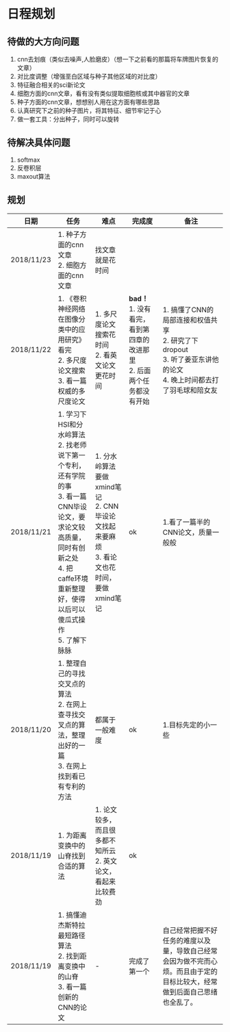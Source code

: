 # 日程规划

## 待做的大方向问题
1. cnn去划痕（类似去噪声,人脸磨皮）（想一下之前看的那篇将车牌图片恢复的文章）
2. 对比度调整（增强垩白区域与种子其他区域的对比度）
3. 特征融合相关的sci新论文
4. 细胞方面的cnn文章，看有没有类似提取细胞核或其中器官的文章
5. 种子方面的cnn文章，想想别人用在这方面有哪些思路
6. 认真研究下之前的种子图片，将其特征、细节牢记于心
7. 做一套工具：分出种子，同时可以旋转

## 待解决具体问题
1. softmax
2. 反卷积层
3. maxout算法

## 规划
日期|任务|难点|完成度|备注
-|-|-|-|-
2018/11/23|1. 种子方面的cnn文章<br>2. 细胞方面的cnn文章|找文章就是花时间||
2018/11/22|1. 《卷积神经网络在图像分类中的应用研究》看完<br>2. 多尺度论文搜索<br>3. 看一篇权威的多尺度论文|1. 多尺度论文搜索花时间<br>2. 看英文论文更花时间 | **bad！** <br>1. 没有看完，看到第四章的改进那里<br>2. 后面两个任务都没有开始|1. 搞懂了CNN的局部连接和权值共享<br>2. 研究了下dropout<br>3. 听了姜亚东讲他的论文<br>4. 晚上时间都去打了羽毛球和陪女友
2018/11/21|1. 学习下HSI和分水岭算法<br>2. 找老师说下第一个专利，还有学院的事<br>3. 看一篇CNN毕设论文，要求论文较高质量，同时有创新之处<br>4. 把caffe环境重新整理好，使得以后可以傻瓜式操作<br>5. 了解下脉脉|1. 分水岭算法要做xmind笔记<br>2. CNN毕设论文找起来要麻烦<br>3. 看论文也花时间，要做xmind笔记|ok|1.看了一篇半的CNN论文，质量一般般
2018/11/20|1. 整理自己的寻找交叉点的算法<br>2. 在网上查寻找交叉点的算法，整理出好的一篇<br>3. 在网上找到看已有专利的方法|都属于一般难度|ok|1.目标先定的小一些
2018/11/19|1. 为距离变换中的山脊找到合适的算法|1. 论文较多，而且很多都不知所云<br>2. 英文论文，看起来比较费劲|ok|
2018/11/19|1. 搞懂迪杰斯特拉最短路径算法<br>2. 找到距离变换中的山脊<br>3. 看一篇创新的CNN的论文|-|完成了第一个|自己经常把握不好任务的难度以及量，导致自己经常会因为做不完而心烦。而且由于定的目标比较大，经常做到后面自己思绪也全乱了。